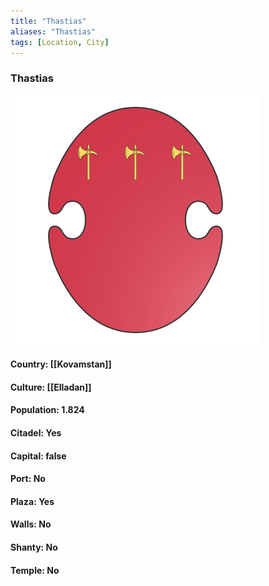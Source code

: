 ```yaml
---
title: "Thastias"
aliases: "Thastias"
tags: [Location, City]
---
```

### Thastias
![](attachment/1e213cee901ebdd1eead748695298ca5.svg)

#### Country: [[Kovamstan]]

#### Culture: [[Elladan]]

#### Population: 1.824

#### Citadel: Yes

#### Capital: false

#### Port: No

#### Plaza: Yes

#### Walls: No

#### Shanty: No

#### Temple: No

